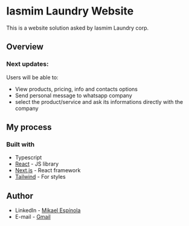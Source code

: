 # Iasmim Laundry Website

This is a website solution asked by Iasmim Laundry corp.

## Overview

### Next updates:

Users will be able to:

- View products, pricing, info and contacts options
- Send personal message to whatsapp company
- select the product/service and ask its informations directly with the company

## My process

### Built with

- Typescript
- [React](https://reactjs.org/) - JS library
- [Next.js](https://nextjs.org/) - React framework
- [Tailwind](https://tailwindcss.com/) - For styles

## Author

- LinkedIn - [Mikael Espínola](https://www.linkedin.com/in/mikaelespinola)
- E-mail - [Gmail](mailto:mikaelespinolaa@gmail.com)
